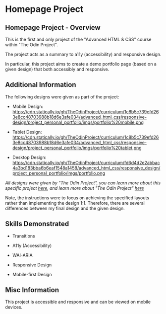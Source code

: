 # Homepage Project

## Homepage Project - Overview

This is the first and only project of the "Advanced HTML & CSS" course within "The Odin Project".

The project acts as a summary to a11y (accessibility) and responsive design.

In particular, this project aims to create a demo portfolio page (based on a given design) that both accessibly and responsive.

## Additional Information

The following designs were given as part of the project:

- Mobile Design: https://cdn.statically.io/gh/TheOdinProject/curriculum/1c8b5c739efd263e8cc48703988b18d6e3afe034/advanced_html_css/responsive-design/project_personal_portfolio/imgs/portfolio%20mobile.png

- Tablet Design: https://cdn.statically.io/gh/TheOdinProject/curriculum/1c8b5c739efd263e8cc48703988b18d6e3afe034/advanced_html_css/responsive-design/project_personal_portfolio/imgs/portfolio%20tablet.png

- Desktop Design: https://cdn.statically.io/gh/TheOdinProject/curriculum/fd6d4d2e2abbac4a3bd183bba6b6eaf1548a1458/advanced_html_css/responsive_design/project_personal_portfolio/imgs/portfolio.png

*All designs were given by "The Odin Project", you can learn more about this specific project [here](https://www.theodinproject.com/lessons/node-path-advanced-html-and-css-homepage), and learn more about "The Odin Project" [here](https://www.theodinproject.com/)*

Note, the instructions were to focus on achieving the specified layouts rather than implementing the design 1:1.
Therefore, there are several differences between my final design and the given design.

## Skills Demonstrated

- Transitions

- A11y (Accessibility)

- WAI-ARIA

- Responsive Design

- Mobile-first Design

## Misc Information

This project is accessible and responsive and can be viewed on mobile devices.